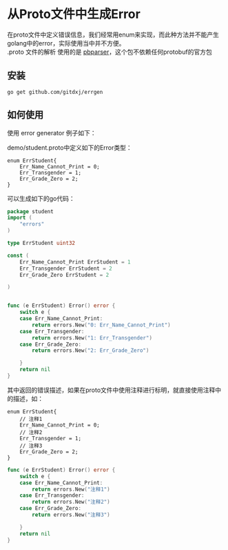 # 从Proto文件中生成Error
在proto文件中定义错误信息，我们经常用enum来实现，而此种方法并不能产生golang中的error，实际使用当中并不方便。  
.proto 文件的解析 使用的是 [pbparser](https://github.com/tallstoat/pbparser)，这个包不依赖任何protobuf的官方包  

## 安装
```
go get github.com/gitdxj/errgen
```
## 如何使用
使用 error generator 例子如下：  


demo/student.proto中定义如下的Error类型：
```
enum ErrStudent{
    Err_Name_Cannot_Print = 0;
    Err_Transgender = 1;
    Err_Grade_Zero = 2;
}
```
可以生成如下的go代码：
```go
package student	
import (
	"errors"
)

type ErrStudent uint32

const (
	Err_Name_Cannot_Print ErrStudent = 1
	Err_Transgender ErrStudent = 2
	Err_Grade_Zero ErrStudent = 2

)


func (e ErrStudent) Error() error {
	switch e {
	case Err_Name_Cannot_Print:
		return errors.New("0: Err_Name_Cannot_Print")
	case Err_Transgender:
		return errors.New("1: Err_Transgender")
	case Err_Grade_Zero:
		return errors.New("2: Err_Grade_Zero")

	}
	return nil
}
```
其中返回的错误描述，如果在proto文件中使用注释进行标明，就直接使用注释中的描述，如：
```
enum ErrStudent{
    // 注释1
    Err_Name_Cannot_Print = 0;
    // 注释2
    Err_Transgender = 1;
    // 注释3
    Err_Grade_Zero = 2;
}
```
```go
func (e ErrStudent) Error() error {
	switch e {
	case Err_Name_Cannot_Print:
		return errors.New("注释1")
	case Err_Transgender:
		return errors.New("注释2")
	case Err_Grade_Zero:
		return errors.New("注释3")

	}
	return nil
}
```